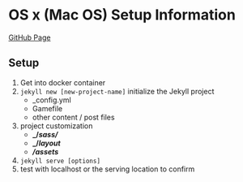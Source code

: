 OS x (Mac OS) Setup Information
===============================

[GitHub Page](http://mikeclee.github.io/osx-setup/)

## Setup

1. Get into docker container
1. `jekyll new [new-project-name]` initialize the Jekyll project
    * _config.yml
    * Gamefile
    * other content / post files
1. project customization
    * **_/_sass/_**
    * **_/_layout_**
    * **_/assets_**
1. `jekyll serve [options]`
1. test with localhost or the serving location to confirm